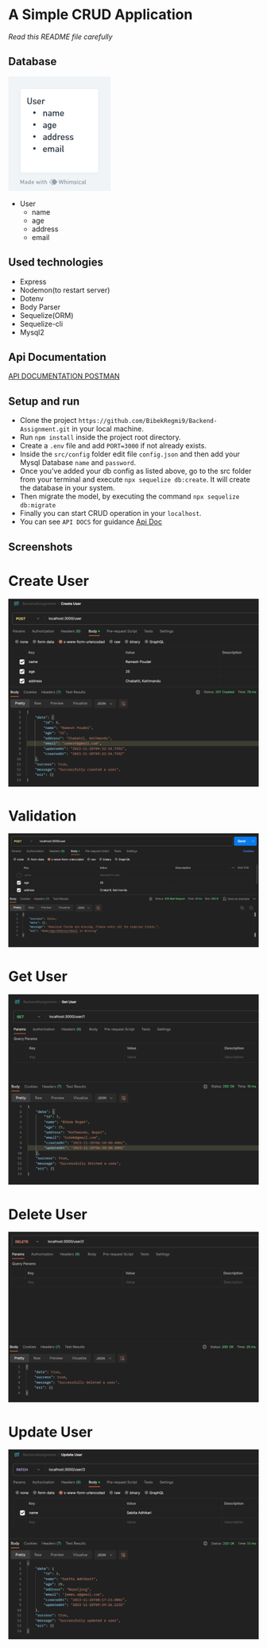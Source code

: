 # A Simple CRUD Application
*Read this README file carefully*



## Database 
![Image](images/assignDB.png)

- User
    - name
    - age
    - address
    - email

## Used technologies
- Express
- Nodemon(to restart server)
- Dotenv
- Body Parser
- Sequelize(ORM)
- Sequelize-cli
- Mysql2


## Api Documentation
[API DOCUMENTATION POSTMAN](https://documenter.getpostman.com/view/20581499/2s9YeEdsg3)



## Setup and run
- Clone the project `https://github.com/BibekRegmi9/Backend-Assignment.git` in your local machine.
- Run `npm install` inside the project root directory.
- Create a `.env` file and add `PORT=3000` if not already exists.
- Inside the `src/config` folder edit file `config.json` and then add your Mysql Database `name` and `password`. 
- Once you've added your db config as listed above, go to the src folder from your terminal and execute `npx sequelize db:create`. It will create the database in your system.
- Then migrate the model, by executing the  command `npx sequelize db:migrate`
- Finally you can start CRUD operation in your `localhost`.
- You can see `API DOCS` for guidance [Api Doc](https://documenter.getpostman.com/view/20581499/2s9YeEdsg3)



## Screenshots

# Create User
![Image](images/create.png)

# Validation 
![Image](images/validation.png)

# Get User
![Image](images/get.png)

# Delete User
![Image](images/delete.png)

# Update User
![Image](images/update.png)
